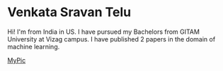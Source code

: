 # Venkata Sravan Telu

Hi! I'm from India in US. I have pursued my Bachelors from GITAM University at Vizag campus. I have published 2 papers in the domain of machine learning. 

[MyPic](https://github.com/Venkata-Sravan-Telu/assignment-Telu/blob/main/pic.jpg)
